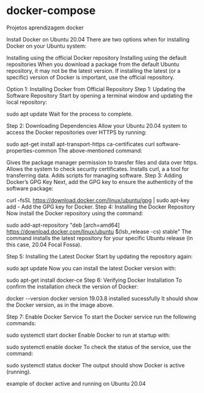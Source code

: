 # docker-compose
Projetos aprendizagem docker


Install Docker on Ubuntu 20.04
There are two options when for installing Docker on your Ubuntu system:

Installing using the official Docker repository
Installing using the default repositories
When you download a package from the default Ubuntu repository, it may not be the latest version. If installing the latest (or a specific) version of Docker is important, use the official repository.

Option 1: Installing Docker from Official Repository
Step 1: Updating the Software Repository
Start by opening a terminal window and updating the local repository:

sudo apt update
Wait for the process to complete.

Step 2: Downloading Dependencies
Allow your Ubuntu 20.04 system to access the Docker repositories over HTTPS by running:

sudo apt-get install apt-transport-https ca-certificates curl software-properties-common
The above-mentioned command:

Gives the package manager permission to transfer files and data over https.
Allows the system to check security certificates.
Installs curl, a a tool for transferring data.
Adds scripts for managing software.
Step 3: Adding Docker’s GPG Key
Next, add the GPG key to ensure the authenticity of the software package:

curl -fsSL https://download.docker.com/linux/ubuntu/gpg | sudo apt-key add -
Add the GPG key for Docker.
Step 4: Installing the Docker Repository
Now install the Docker repository using the command:

sudo add-apt-repository "deb [arch=amd64] https://download.docker.com/linux/ubuntu  $(lsb_release -cs)  stable"
The command installs the latest repository for your specific Ubuntu release (in this case, 20.04 Focal Fossa).

Step 5: Installing the Latest Docker
Start by updating the repository again:

sudo apt update
Now you can install the latest Docker version with:

sudo apt-get install docker-ce
Step 6: Verifying Docker Installation
To confirm the installation check the version of Docker:

docker --version
docker version 19.03.8 installed sucessfully
It should show the Docker version, as in the image above.

Step 7: Enable Docker Service 
To start the Docker service run the following commands:

sudo systemctl start docker
Enable Docker to run at startup with:

sudo systemctl enable docker
To check the status of the service, use the command:

sudo systemctl status docker
The output should show Docker is active (running).

example of docker active and running on Ubuntu 20.04
